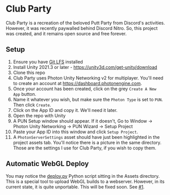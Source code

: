 # Club Party
Club Party is a recreation of the beloved Putt Party from Discord's activities.
However, it was recently paywalled behind Discord Nitro.
So, this project was created, and it remains open source and free forever.

## Setup
1. Ensure you have [Git LFS](https://git-lfs.github.com/) installed
1. Install Unity 2021.3 or later - https://unity3d.com/get-unity/download
1. Clone this repo
1. Club Party uses Photon Unity Networking v2 for multiplayer. You'll need to create an account at https://dashboard.photonengine.com.
1. Once your account has been created, click on the grey `Create A New App` button.
1. Name it whatever you wish, but make sure the `Photon Type` is set to `PUN`. Then click `Create`.
1. Click on the App ID and copy it. We'll need it later.
1. Open the repo with Unity
1. A PUN Setup window should appear. If it doesn't, Go to Window -> Photon Unity Networking -> PUN Wizard -> Setup Project
1. Paste your App ID into this window and click `Setup Project`.
1. A `PhotonServerSettings` asset should have just been highlighted in the project assets tab. You'll notice there is a picture in the same directory. Those are the settings I use for Club Party, if you wish to copy them.

## Automatic WebGL Deploy
You may notice the [deploy.py](https://github.com/Stephen-Hamilton-C/club-party/blob/main/Assets/deploy.py) Python script sitting in the Assets directory.
This is a special tool to upload WebGL builds to a webserver.
However, in its current state, it is quite unportable.
This will be fixed soon. See [#1](https://github.com/Stephen-Hamilton-C/club-party/issues/1).
